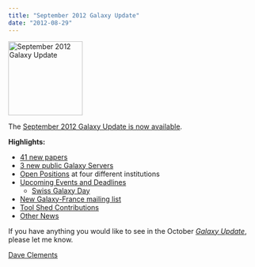 ```yaml
---
title: "September 2012 Galaxy Update"
date: "2012-08-29"
---
```

<div class='right'><a href='/galaxy-updates/2012-09/'><img src="/images/logos/GalaxyUpdate200.png" alt="September 2012 Galaxy Update" width=150 /></a></div>

The [September 2012 Galaxy Update is now available](/galaxy-updates/2012-09/).

**Highlights:**

* [41 new papers](/galaxy-updates/2012-09/#new-papers)
* [3 new public Galaxy Servers](/galaxy-updates/2012-09/#new-public-servers)
* [Open Positions](/galaxy-updates/2012-09/#whos-hiring) at four different institutions
* [Upcoming Events and Deadlines](/galaxy-updates/2012-09/#upcoming-events-and-deadlines)
    * [Swiss Galaxy Day](/galaxy-updates/2012-09/#swiss-galaxy-day)
* [New Galaxy-France mailing list](/galaxy-updates/2012-09/#new-galaxy-france-mailing-list)
* [Tool Shed Contributions](/galaxy-updates/2012-09/#toolshed-contributions)
* [Other News](/galaxy-updates/2012-09/#other-news)

If you have anything you would like to see in the October *[Galaxy Update](/galaxy-updates/)*, please let me know.

[Dave Clements](/people/dave-clements/)
